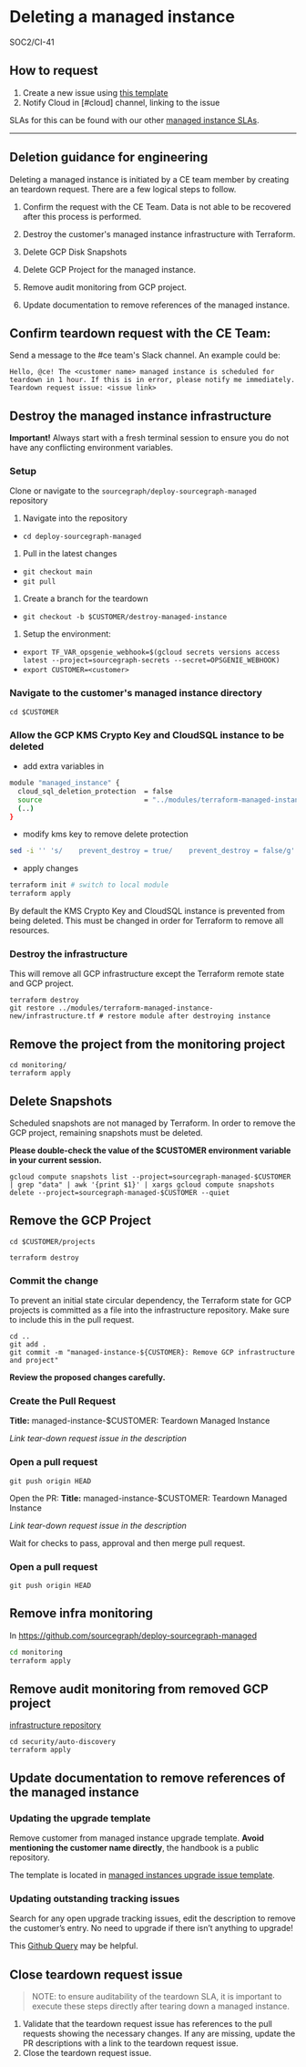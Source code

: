 # Deleting a managed instance

<span class="badge badge-note">SOC2/CI-41</span>

## How to request

1. Create a new issue using [this template](https://github.com/sourcegraph/customer/issues/new?assignees=&labels=team%2Fdevops&template=managed-instance-teardown.md&title=)
2. Notify Cloud in [#cloud] channel, linking to the issue

SLAs for this can be found with our other [managed instance SLAs](../index.md#slas-for-managed-instances).

---

## Deletion guidance for engineering

Deleting a managed instance is initiated by a CE team member by creating an teardown request. There are a few logical steps to follow.

1.  Confirm the request with the CE Team. Data is not able to be recovered after this process is performed.

1.  Destroy the customer's managed instance infrastructure with Terraform.
1.  Delete GCP Disk Snapshots
1.  Delete GCP Project for the managed instance.
1.  Remove audit monitoring from GCP project.
1.  Update documentation to remove references of the managed instance.

## Confirm teardown request with the CE Team:

Send a message to the #ce team's Slack channel. An example could be:

```
Hello, @ce! The <customer name> managed instance is scheduled for teardown in 1 hour. If this is in error, please notify me immediately.
Teardown request issue: <issue link>
```

## Destroy the managed instance infrastructure

**Important!** Always start with a fresh terminal session to ensure you do not have any conflicting environment variables.

### Setup

Clone or navigate to the `sourcegraph/deploy-sourcegraph-managed` repository

1.  Navigate into the repository

- `cd deploy-sourcegraph-managed`

1.  Pull in the latest changes

- `git checkout main`
- `git pull`

1.  Create a branch for the teardown

- `git checkout -b $CUSTOMER/destroy-managed-instance`

1.  Setup the environment:

- `export TF_VAR_opsgenie_webhook=$(gcloud secrets versions access latest --project=sourcegraph-secrets --secret=OPSGENIE_WEBHOOK)`
- `export CUSTOMER=<customer>`

### Navigate to the customer's managed instance directory

```
cd $CUSTOMER
```

### Allow the GCP KMS Crypto Key and CloudSQL instance to be deleted

- add extra variables in

```sh
module "managed_instance" {
  cloud_sql_deletion_protection  = false
  source                         = "../modules/terraform-managed-instance-new"
  (..)
}
```

- modify kms key to remove delete protection

```sh
sed -i '' 's/    prevent_destroy = true/    prevent_destroy = false/g' ../modules/terraform-managed-instance-new/infrastructure.tf
```

- apply changes

```sh
terraform init # switch to local module
terraform apply
```

By default the KMS Crypto Key and CloudSQL instance is prevented from being deleted. This must be changed in order for Terraform to remove all resources.

### Destroy the infrastructure

This will remove all GCP infrastructure except the Terraform remote state and GCP project.

```
terraform destroy
git restore ../modules/terraform-managed-instance-new/infrastructure.tf # restore module after destroying instance
```

## Remove the project from the monitoring project

```
cd monitoring/
terraform apply
```

## Delete Snapshots

Scheduled snapshots are not managed by Terraform. In order to remove the GCP project, remaining snapshots must be deleted.

**Please double-check the value of the $CUSTOMER environment variable in your current session.**

```
gcloud compute snapshots list --project=sourcegraph-managed-$CUSTOMER | grep "data" | awk '{print $1}' | xargs gcloud compute snapshots delete --project=sourcegraph-managed-$CUSTOMER --quiet
```

## Remove the GCP Project

```
cd $CUSTOMER/projects
```

```
terraform destroy
```

### Commit the change

To prevent an initial state circular dependency, the Terraform state for GCP projects is committed as a file into the infrastructure repository.
Make sure to include this in the pull request.

```
cd ..
git add .
git commit -m "managed-instance-${CUSTOMER}: Remove GCP infrastructure and project"
```

**Review the proposed changes carefully.**

### Create the Pull Request

**Title:** managed-instance-$CUSTOMER: Teardown Managed Instance

_Link tear-down request issue in the description_

### Open a pull request

```
git push origin HEAD
```

Open the PR:
**Title:** managed-instance-$CUSTOMER: Teardown Managed Instance

_Link tear-down request issue in the description_

Wait for checks to pass, approval and then merge pull request.

### Open a pull request

```
git push origin HEAD
```

## Remove infra monitoring

In https://github.com/sourcegraph/deploy-sourcegraph-managed

```sh
cd monitoring
terraform apply
```

## Remove audit monitoring from removed GCP project

[infrastructure repository](https://github.com/sourcegraph/infrastructure)

```
cd security/auto-discovery
terraform apply
```

## Update documentation to remove references of the managed instance

### Updating the upgrade template

Remove customer from managed instance upgrade template. **Avoid mentioning the customer name directly**, the handbook is a public repository.

The template is located in [managed instances upgrade issue template](../../../engineering/dev/process/releases/upgrade_managed_issue_template.md).

### Updating outstanding tracking issues

Search for any open upgrade tracking issues, edit the description to remove the customer’s entry. No need to upgrade if there isn’t anything to upgrade!

This [Github Query](https://github.com/sourcegraph/sourcegraph/issues?q=is%3Aopen+is%3Aissue+label%3Arelease-tracking) may be helpful.

## Close teardown request issue

> NOTE: to ensure auditability of the teardown SLA, it is important to execute these steps directly after tearing down a managed instance.

1. Validate that the teardown request issue has references to the pull requests showing the necessary changes. If any are missing, update the PR descriptions with a link to the teardown request issue.
1. Close the teardown request issue.
